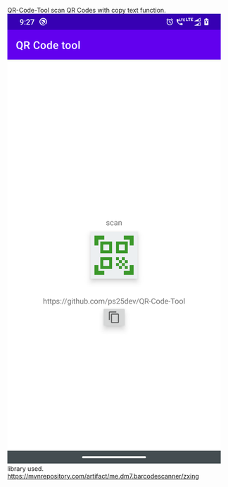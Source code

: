 QR-Code-Tool
scan QR Codes with copy text function.
![name-of-you-image](https://github.com/ps25dev/QR-Code-Tool/blob/master/device-2021-06-20-092749.png)
library used.
https://mvnrepository.com/artifact/me.dm7.barcodescanner/zxing
